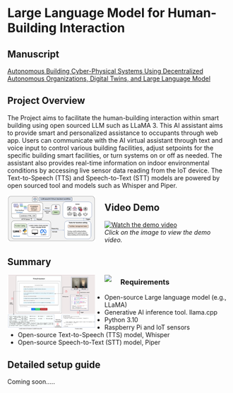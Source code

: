 # Large Language Model for Human-Building Interaction

## Manuscript
[Autonomous Building Cyber-Physical Systems Using Decentralized Autonomous Organizations, Digital Twins, and Large Language Model](https://arxiv.org/abs/2410.19262)
## Project Overview
The Project aims to facilitate the human-building interaction within smart building using open sourced LLM such as LLaMA 3. This AI assistant aims to provide smart and personalized assistance to occupants through web app. Users can communicate with the AI virtual assistant through text and voice input to control various building facilities, adjust setpoints for the specific building smart facilities, or turn systems on or off as needed. The assistant also provides real-time information on indoor environmental conditions by accessing live sensor data reading from the IoT device. The Text-to-Speech (TTS) and Speech-to-Text (STT) models are powered by open sourced tool and models such as Whisper and Piper.

<img src="/fig2.png" style="float: left; margin-right: 20px; max-width: 200px;">

## Video Demo
[![Watch the demo video](https://img.youtube.com/vi/0SyZHvmadZA/0.jpg)](https://www.youtube.com/watch?v=0SyZHvmadZA)  
*Click on the image to view the demo video.*

## Summary
<img src="/fig1.png" style="float: left; margin-right: 20px; max-width: 200px;">
<img src="/equipment.png" style="float: left; margin-right: 20px; max-width: 200px;">

### Requirements
- Open-source Large language model (e.g., LLaMA)
- Generative AI inference tool. llama.cpp
- Python 3.10
- Raspberry Pi and IoT sensors
- Open-source Text-to-Speech (TTS) model, Whisper
- Open-source Speech-to-Text (STT) model, Piper

## Detailed setup guide
Coming soon.....
